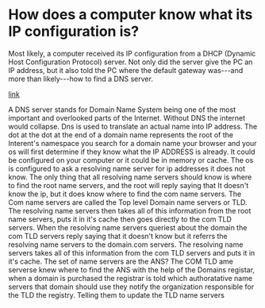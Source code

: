 # How does a computer know what its IP configuration is?

Most likely, a computer received its IP configuration from a DHCP (Dynamic Host Configuration Protocol) server. Not only did the server give the PC an IP address, but it also told the PC where the default gateway was---and more than likely---how to find a DNS server.

<a href="https://www.youtube.com/watch?v=72snZctFFtA">link</a>

A DNS server stands for Domain Name System being one of the most important and overlooked parts of the Internet. Without DNS the internet would collapse. Dns is used to translate an actual name into IP address. The dot at the dot at the end of a domain name represents the root of the Interent's namespace you search for a domain name your browser and your os will first determine if they know what the IP ADDRESS is already. It could be configured on your computer or it could be in memory or cache. The os is configured to ask a resolving name server for ip addresses it does not know. The only thing that all resolving name servers should know is where to find the root name servers, and the root will reply saying that It doesn't know the ip, but it does know where to find the com name servers. The Com name servers are called the Top level Domain name servers or TLD. The resolving name servers then takes all of this information from the root name servers, puts it in it's cache then goes directly to the com TLD servers. When the resolving name servers queriest about the domain the com TLD servers reply saying that it doesn't know but it referrs the resolving name servers to the domain.com servers. The resolving name servers takes all of this information from the com TLD servers and puts it in it's cache. The set of name servers are the ANS? The COM TLD ame serverse knew where to find the ANS with the help of the Domains registar, when a domain is purchased the registrar is told which authoratative name servers that domain should use they notify the organization responsible for the TLD the registry. Telling them to update the TLD name servers</p>

